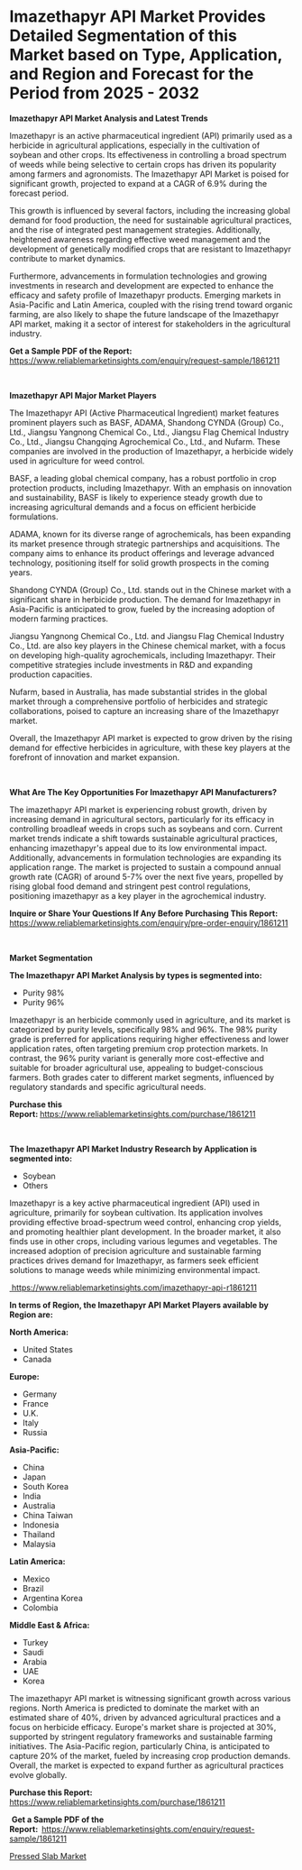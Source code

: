 <p><h1>Imazethapyr API Market Provides Detailed Segmentation of this Market based on Type, Application, and Region and Forecast for the Period from 2025 - 2032</h1></p><p><strong>Imazethapyr API Market Analysis and Latest Trends</strong></p>
<p><p>Imazethapyr is an active pharmaceutical ingredient (API) primarily used as a herbicide in agricultural applications, especially in the cultivation of soybean and other crops. Its effectiveness in controlling a broad spectrum of weeds while being selective to certain crops has driven its popularity among farmers and agronomists. The Imazethapyr API Market is poised for significant growth, projected to expand at a CAGR of 6.9% during the forecast period. </p><p>This growth is influenced by several factors, including the increasing global demand for food production, the need for sustainable agricultural practices, and the rise of integrated pest management strategies. Additionally, heightened awareness regarding effective weed management and the development of genetically modified crops that are resistant to Imazethapyr contribute to market dynamics. </p><p>Furthermore, advancements in formulation technologies and growing investments in research and development are expected to enhance the efficacy and safety profile of Imazethapyr products. Emerging markets in Asia-Pacific and Latin America, coupled with the rising trend toward organic farming, are also likely to shape the future landscape of the Imazethapyr API market, making it a sector of interest for stakeholders in the agricultural industry.</p></p>
<p><strong>Get a Sample PDF of the Report:&nbsp;</strong> <a href="https://www.reliablemarketinsights.com/enquiry/request-sample/1861211?utm_campaign=2206&utm_medium=2&utm_source=Github&utm_content=ia&utm_term=03022025&utm_id=imazethapyr-api">https://www.reliablemarketinsights.com/enquiry/request-sample/1861211</a></p>
<p>&nbsp;</p>
<p><strong>Imazethapyr API Major Market Players</strong></p>
<p><p>The Imazethapyr API (Active Pharmaceutical Ingredient) market features prominent players such as BASF, ADAMA, Shandong CYNDA (Group) Co., Ltd., Jiangsu Yangnong Chemical Co., Ltd., Jiangsu Flag Chemical Industry Co., Ltd., Jiangsu Changqing Agrochemical Co., Ltd., and Nufarm. These companies are involved in the production of Imazethapyr, a herbicide widely used in agriculture for weed control.</p><p>BASF, a leading global chemical company, has a robust portfolio in crop protection products, including Imazethapyr. With an emphasis on innovation and sustainability, BASF is likely to experience steady growth due to increasing agricultural demands and a focus on efficient herbicide formulations.</p><p>ADAMA, known for its diverse range of agrochemicals, has been expanding its market presence through strategic partnerships and acquisitions. The company aims to enhance its product offerings and leverage advanced technology, positioning itself for solid growth prospects in the coming years.</p><p>Shandong CYNDA (Group) Co., Ltd. stands out in the Chinese market with a significant share in herbicide production. The demand for Imazethapyr in Asia-Pacific is anticipated to grow, fueled by the increasing adoption of modern farming practices.</p><p>Jiangsu Yangnong Chemical Co., Ltd. and Jiangsu Flag Chemical Industry Co., Ltd. are also key players in the Chinese chemical market, with a focus on developing high-quality agrochemicals, including Imazethapyr. Their competitive strategies include investments in R&D and expanding production capacities.</p><p>Nufarm, based in Australia, has made substantial strides in the global market through a comprehensive portfolio of herbicides and strategic collaborations, poised to capture an increasing share of the Imazethapyr market.</p><p>Overall, the Imazethapyr API market is expected to grow driven by the rising demand for effective herbicides in agriculture, with these key players at the forefront of innovation and market expansion.</p></p>
<p>&nbsp;</p>
<p><strong>What Are The Key Opportunities For Imazethapyr API Manufacturers?</strong></p>
<p><p>The imazethapyr API market is experiencing robust growth, driven by increasing demand in agricultural sectors, particularly for its efficacy in controlling broadleaf weeds in crops such as soybeans and corn. Current market trends indicate a shift towards sustainable agricultural practices, enhancing imazethapyr's appeal due to its low environmental impact. Additionally, advancements in formulation technologies are expanding its application range. The market is projected to sustain a compound annual growth rate (CAGR) of around 5-7% over the next five years, propelled by rising global food demand and stringent pest control regulations, positioning imazethapyr as a key player in the agrochemical industry.</p></p>
<p><strong>Inquire or Share Your Questions If Any Before Purchasing This Report:</strong> <a href="https://www.reliablemarketinsights.com/enquiry/pre-order-enquiry/1861211?utm_campaign=2206&utm_medium=2&utm_source=Github&utm_content=ia&utm_term=03022025&utm_id=imazethapyr-api">https://www.reliablemarketinsights.com/enquiry/pre-order-enquiry/1861211</a></p>
<p>&nbsp;</p>
<p><strong>Market Segmentation</strong></p>
<p><strong>The Imazethapyr API Market Analysis by types is segmented into:</strong></p>
<p><ul><li>Purity 98%</li><li>Purity 96%</li></ul></p>
<p><p>Imazethapyr is an herbicide commonly used in agriculture, and its market is categorized by purity levels, specifically 98% and 96%. The 98% purity grade is preferred for applications requiring higher effectiveness and lower application rates, often targeting premium crop protection markets. In contrast, the 96% purity variant is generally more cost-effective and suitable for broader agricultural use, appealing to budget-conscious farmers. Both grades cater to different market segments, influenced by regulatory standards and specific agricultural needs.</p></p>
<p><strong>Purchase this Report:&nbsp;</strong><a href="https://www.reliablemarketinsights.com/purchase/1861211?utm_campaign=2206&utm_medium=2&utm_source=Github&utm_content=ia&utm_term=03022025&utm_id=imazethapyr-api">https://www.reliablemarketinsights.com/purchase/1861211</a></p>
<p>&nbsp;</p>
<p><strong>The Imazethapyr API Market Industry Research by Application is segmented into:</strong></p>
<p><ul><li>Soybean</li><li>Others</li></ul></p>
<p><p>Imazethapyr is a key active pharmaceutical ingredient (API) used in agriculture, primarily for soybean cultivation. Its application involves providing effective broad-spectrum weed control, enhancing crop yields, and promoting healthier plant development. In the broader market, it also finds use in other crops, including various legumes and vegetables. The increased adoption of precision agriculture and sustainable farming practices drives demand for Imazethapyr, as farmers seek efficient solutions to manage weeds while minimizing environmental impact.</p></p>
<p><a href="https://www.reliablemarketinsights.com/imazethapyr-api-r1861211?utm_campaign=2206&utm_medium=2&utm_source=Github&utm_content=ia&utm_term=03022025&utm_id=imazethapyr-api">&nbsp;https://www.reliablemarketinsights.com/imazethapyr-api-r1861211</a></p>
<p><strong>In terms of Region, the Imazethapyr API Market Players available by Region are:</strong></p>
<p>
    <p> <strong> North America: </strong>
        <ul>
            <li>United States</li>
            <li>Canada</li>
        </ul>
        </p> 
    <p> <strong> Europe: </strong>
        <ul>
            <li>Germany</li>
            <li>France</li>
            <li>U.K.</li>
            <li>Italy</li>
            <li>Russia</li>
        </ul>
        </p> 
    <p> <strong> Asia-Pacific: </strong>
        <ul>
            <li>China</li>
            <li>Japan</li>
            <li>South Korea</li>
            <li>India</li>
            <li>Australia</li>
            <li>China Taiwan</li>
            <li>Indonesia</li>
            <li>Thailand</li>
            <li>Malaysia</li>
        </ul>
        </p> 
    <p> <strong> Latin America: </strong>
        <ul>
            <li>Mexico</li>
            <li>Brazil</li>
            <li>Argentina Korea</li>
            <li>Colombia</li>
        </ul>
        </p> 
    <p> <strong> Middle East & Africa: </strong>
        <ul>
            <li>Turkey</li>
            <li>Saudi</li>
            <li>Arabia</li>
            <li>UAE</li>
            <li>Korea</li>
        </ul>
    </p>
    </p>
<p><p>The imazethapyr API market is witnessing significant growth across various regions. North America is predicted to dominate the market with an estimated share of 40%, driven by advanced agricultural practices and a focus on herbicide efficacy. Europe's market share is projected at 30%, supported by stringent regulatory frameworks and sustainable farming initiatives. The Asia-Pacific region, particularly China, is anticipated to capture 20% of the market, fueled by increasing crop production demands. Overall, the market is expected to expand further as agricultural practices evolve globally.</p></p>
<p><strong>Purchase this Report: </strong><a href="https://www.reliablemarketinsights.com/purchase/1861211?utm_campaign=2206&utm_medium=2&utm_source=Github&utm_content=ia&utm_term=03022025&utm_id=imazethapyr-api">https://www.reliablemarketinsights.com/purchase/1861211</a></p>
<p>&nbsp;<strong>Get a Sample PDF of the Report:&nbsp;&nbsp;</strong><a href="https://www.reliablemarketinsights.com/enquiry/request-sample/1861211?utm_campaign=2206&utm_medium=2&utm_source=Github&utm_content=ia&utm_term=03022025&utm_id=imazethapyr-api">https://www.reliablemarketinsights.com/enquiry/request-sample/1861211</a></p>
<p><strong></strong></p>
<p><p><a href="https://github.com/joannesouthgate/Market-Research-Report-List-5/blob/main/pressed-slab-market.md?utm_campaign=2206&utm_medium=2&utm_source=Github&utm_content=ia&utm_term=03022025&utm_id=imazethapyr-api">Pressed Slab Market</a></p></p>